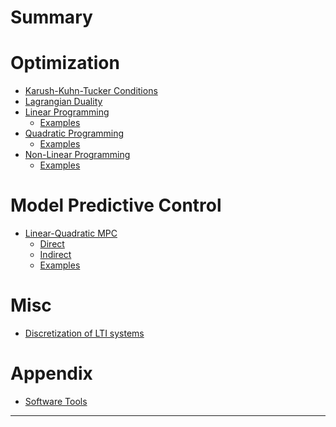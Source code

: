 # Summary

# Optimization
- [Karush-Kuhn-Tucker Conditions](KKT.md)
- [Lagrangian Duality](Duality.md)
- [Linear Programming](LP.md)
  - [Examples](LP-Examples.md)
- [Quadratic Programming](QP.md)
  - [Examples](QP-Examples.md)
- [Non-Linear Programming]()
  - [Examples](NLP-Examples.md)

# Model Predictive Control
- [Linear-Quadratic MPC](MPC.md)
  - [Direct](MPC-Direct.md)
  - [Indirect](MPC-Indirect.md)
  - [Examples](MPC-Examples.md)

# Misc
- [Discretization of LTI systems](LTI-Discretization.md)

# Appendix
- [Software Tools](SoftwareTools.md)
<!-- - [Cart-Pole EoM](CartPoleEoM.md) -->

---
